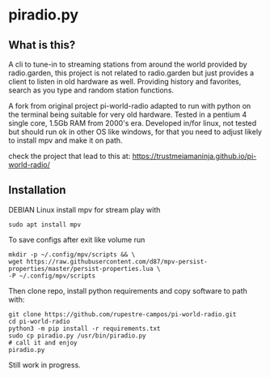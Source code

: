 # piradio.py

## What is this?

A cli to tune-in to streaming stations from around the world provided by radio.garden, 
this project is not related to radio.garden but just provides a client to listen in old hardware as well.
Providing history and favorites, search as you type and random station functions.

A fork from original project pi-world-radio adapted to run with python on the terminal
being suitable for very old hardware. Tested in a pentium 4 single core, 1.5Gb RAM from 2000's era.
Developed in/for linux, not tested but should run ok in other OS like windows, 
for that you need to adjust likely to install mpv and make it on path.

check the project that lead to this at:
https://trustmeiamaninja.github.io/pi-world-radio/

## Installation

DEBIAN Linux
install mpv for stream play with

```sudo apt install mpv```

To save configs after exit like volume run

```
mkdir -p ~/.config/mpv/scripts && \ 
wget https://raw.githubusercontent.com/d87/mpv-persist-properties/master/persist-properties.lua \
-P ~/.config/mpv/scripts
```

Then clone repo, install python requirements and copy software to path with:

```
git clone https://github.com/rupestre-campos/pi-world-radio.git
cd pi-world-radio
python3 -m pip install -r requirements.txt
sudo cp piradio.py /usr/bin/piradio.py
# call it and enjoy 
piradio.py
```

Still work in progress.

